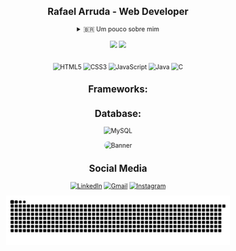 <div align="center">
 <h2>Rafael Arruda - Web Developer</h2>
</div>

<details align="left">
<summary align="center">🇧🇷 Um pouco sobre mim</summary>
<p >
  
Sempre gostei de tecnologia e passava o tempo ajudando meu pai a montar e desmontar computadores, que ajudou a aumentar meu apreço pela área da tecnoligia..

Me adapto facilmente e trabalho bem em equipe! Uma das coisas qeu gosto de fazer é ajudar os outros e Aprender também.

Valorizo muito a transparência, a sinceridade e a honestidade, seja para assumir responsabilidades ou problemas, seja para assumir limitações ou dificuldades.

Sou extrovertido porem ao mesmo tempo timido..

Como Hobbie, adoro passar um tempo dentro da Música, aprendendo diversos instrumentos e cantando; Andar pela orla, conhcer novas praias e criar memorias com minha familia, namorada e amigos.


📫 rafael.arrudaq@gmail.com
</p>
</details>

<br />
<div align="center">
  <img height="180rem" src="https://github-readme-stats.vercel.app/api?username=R4fael09&show_icons=true&count_private=true&hide_border=false&title_color=00EEF5&icon_color=00EEF5&theme=midnight-purple"/> 
  <img height="180rem" src="https://github-readme-stats.vercel.app/api/top-langs/?username=R4fael09&layout=compact&hide_border=false&title_color=00EEF5&theme=midnight-purple"/>
</div>
 
<br />
<div align="center">

![HTML5](https://img.shields.io/badge/HTML5-E34F26?style=for-the-badge&logo=html5&logoColor=white)
![CSS3](https://img.shields.io/badge/CSS3-1572B6?style=for-the-badge&logo=css3&logoColor=white)
![JavaScript](https://img.shields.io/badge/JavaScript-F7DF1E?style=for-the-badge&logo=javascript&logoColor=black)
![Java](https://img.shields.io/badge/java-%23ED8B00.svg?style=for-the-badge&logo=openjdk&logoColor=white)
![C](https://img.shields.io/badge/C-00599C?style=for-the-badge&logo=c&logoColor=white)

## Frameworks:



## Database:
![MySQL](https://img.shields.io/badge/MySQL-00000F?style=for-the-badge&logo=mysql&logoColor=white)

<div align="center">
  <img src="https://user-images.githubusercontent.com/74038190/212284100-561aa473-3905-4a80-b561-0d28506553ee.gif" alt="Banner" style="border-radius: 15px; border: 2px solid transparent; transition: border-color 0.1s;" onmouseover="this.style.borderColor='#00EEF5';" onmouseout="this.style.borderColor='transparent';">
</div>

 ## Social Media
 
[![LinkedIn](https://img.shields.io/badge/LinkedIn-0077B5?style=for-the-badge&logo=linkedin&logoColor=white)](https://www.linkedin.com/in/rafael-arruda-7a8489317/)
[![Gmail](https://img.shields.io/badge/Gmail-333333?style=for-the-badge&logo=gmail&logoColor=white)](mailto:rafael.arrudaq@gmail.com)
[![Instagram](https://img.shields.io/badge/-Instagram-%23E4405F?style=for-the-badge&logo=instagram&logoColor=white)](https://www.instagram.com/rafael_.japa/)

![Snake](https://github.com/joaohcrangel/joaohcrangel/blob/output/github-contribution-grid-snake.svg)
